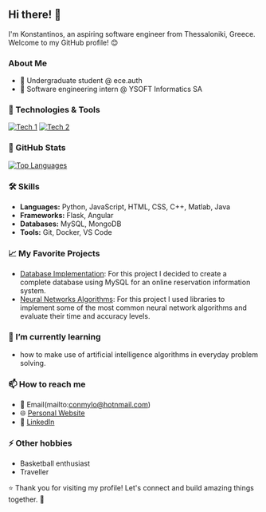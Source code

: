 ## Hi there! 👋 

I'm Konstantinos, an aspiring software engineer from Thessaloniki, Greece. Welcome to my GitHub profile! 😊

### About Me

- 🔭 Undergraduate student @ ece.auth
- 💼 Software engineering intern @ YSOFT Informatics SA

### 🔧 Technologies & Tools

[![Tech 1](https://img.shields.io/badge/-Tech1-333333?style=flat&logo=tech1)](https://www.example.com)
[![Tech 2](https://img.shields.io/badge/-Tech2-333333?style=flat&logo=tech2)](https://www.example.com)

### 🚀 GitHub Stats

[![Top Languages](https://github-readme-stats.vercel.app/api/top-langs/?username=conmylo&layout=compact&theme=radical)](https://github.com/conmylo)

### 🛠️ Skills

- **Languages:** Python, JavaScript, HTML, CSS, C++, Matlab, Java
- **Frameworks:** Flask, Angular
- **Databases:** MySQL, MongoDB
- **Tools:** Git, Docker, VS Code

### 📈 My Favorite Projects

- [Database Implementation](https://github.com/conmylo/databases-eeauth): For this project I decided to create a complete database using MySQL for an online reservation information system.
- [Neural Networks Algorithms](https://github.com/conmylo/neuralnets-eeauth): For this project I used libraries to implement some of the most common neural network algorithms and evaluate their time and accuracy levels.

### 🌱 I’m currently learning

- how to make use of artificial intelligence algorithms in everyday problem solving.

### 📫 How to reach me

- 💬 Email(mailto:conmylo@hotnmail.com)
- 🌐 [Personal Website](https://www.yourwebsite.com)
- 💼 [LinkedIn](https://www.linkedin.com/in/conmylo)

### ⚡ Other hobbies

- Basketball enthusiast
- Traveller

⭐️ Thank you for visiting my profile! Let's connect and build amazing things together. 👯
